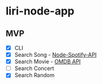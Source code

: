 # liri-node-app

## MVP
- [x] CLI
- [x] Search Song
      - [Node-Spotify-API](https://www.npmjs.com/package/node-spotify-api)
- [x] Search Movie
      - [OMDB API](http://www.omdbapi.com/)
- [ ] Search Concert
- [x] Search Random
